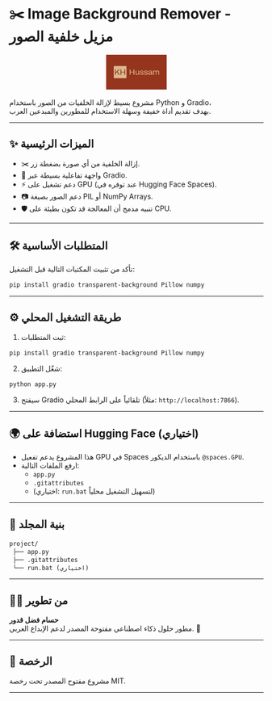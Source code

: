 # ✂️ Image Background Remover - مزيل خلفية الصور
<p align="center">
  <img src="assets/logo.png" alt="شعار KH" width="120"/> <!-- تأكد من وضع الشعار في مجلد assets -->
</p>



مشروع بسيط لإزالة الخلفيات من الصور باستخدام Python و Gradio،  
بهدف تقديم أداة خفيفة وسهلة الاستخدام للمطورين والمبدعين العرب.

---

## ✨ الميزات الرئيسية

- ✂️ إزالة الخلفية من أي صورة بضغطة زر.
- 🎨 واجهة تفاعلية بسيطة عبر Gradio.
- ⚡️ دعم تشغيل على GPU (عند توفره في Hugging Face Spaces).
- 📷 دعم الصور بصيغة PIL أو NumPy Arrays.
- 🛡️ تنبيه مدمج أن المعالجة قد تكون بطيئة على CPU.

---

## 🛠️ المتطلبات الأساسية

تأكد من تثبيت المكتبات التالية قبل التشغيل:

```bash
pip install gradio transparent-background Pillow numpy
```

---

## ⚙️ طريقة التشغيل المحلي

1. ثبت المتطلبات:

```bash
pip install gradio transparent-background Pillow numpy
```

2. شغّل التطبيق:

```bash
python app.py
```

3. سيفتح Gradio تلقائياً على الرابط المحلي (مثلاً: `http://localhost:7866`).

---

## 🌍 استضافة على Hugging Face (اختياري)

- هذا المشروع يدعم تفعيل GPU في Spaces باستخدام الديكور `@spaces.GPU`.
- ارفع الملفات التالية:
  - `app.py`
  - `.gitattributes`
  - (اختياري: `run.bat` لتسهيل التشغيل محلياً)

---

## 📂 بنية المجلد

```
project/
 ├── app.py
 ├── .gitattributes
 └── run.bat (اختياري)
```

---

## 👨‍💻 من تطوير

**حسام فضل قدور**  
مطور حلول ذكاء اصطناعي مفتوحة المصدر لدعم الإبداع العربي. 🌟

---

## 📝 الرخصة

مشروع مفتوح المصدر تحت رخصة MIT.

---
